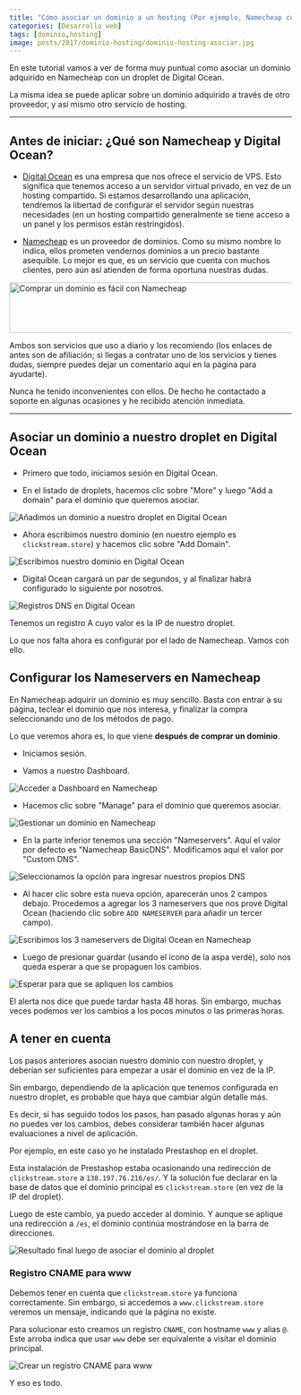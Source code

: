 ```yaml
---
title: "Cómo asociar un dominio a un hosting (Por ejemplo, Namecheap con DigitalOcean)"
categories: [Desarrollo web]
tags: [dominio,hosting]
image: posts/2017/dominio-hosting/dominio-hosting-asociar.jpg
---
```


En este tutorial vamos a ver de forma muy puntual como asociar un dominio adquirido en Namecheap con un droplet de Digital Ocean.

La misma idea se puede aplicar sobre un dominio adquirido a través de otro proveedor, y así mismo otro servicio de hosting.

___

## Antes de iniciar: ¿Qué son Namecheap y Digital Ocean?

- [Digital Ocean][do] es una empresa que nos ofrece el servicio de VPS. Esto significa que tenemos acceso a un servidor virtual privado, en vez de un hosting compartido. Si estamos desarrollando una aplicación, tendremos la libertad de configurar el servidor según nuestras necesidades (en un hosting compartido generalmente se tiene acceso a un panel y los permisos están restringidos).

- [Namecheap][domains] es un proveedor de dominios. Como su mismo nombre lo indica, ellos prometen vendernos dominios a un precio bastante asequible. Lo mejor es que, es un servicio que cuenta con muchos clientes, pero aún así atienden de forma oportuna nuestras dudas.

<!-- BEGIN LINK --><a rel="nofollow" href="https://affiliate.namecheap.com/?affId=105242"><img src="http://static.shareasale.com/image/46483/728x90_00.gif" width="728" height="90" border="0" alt="Comprar un dominio es fácil con Namecheap"></a><!-- END LINK -->

Ambos son servicios que uso a diario y los recomiendo (los enlaces de antes son de afiliación; si llegas a contratar uno de los servicios y tienes dudas, siempre puedes dejar un comentario aquí en la página para ayudarte). 

Nunca he tenido inconvenientes con ellos. De hecho he contactado a soporte en algunas ocasiones y he recibido atención inmediata.

___

## Asociar un dominio a nuestro droplet en Digital Ocean

- Primero que todo, iniciamos sesión en Digital Ocean.

- En el listado de droplets, hacemos clic sobre "More" y luego "Add a domain" para el dominio que queremos asociar.

![Añadimos un dominio a nuestro droplet en Digital Ocean](/images/posts/2017/dominio-hosting/digital-ocean-add-domain.png)

- Ahora escribimos nuestro dominio (en nuestro ejemplo es `clickstream.store`) y hacemos clic sobre "Add Domain".

![Escribimos nuestro dominio en Digital Ocean](/images/posts/2017/dominio-hosting/digital-ocean-domain.png)

- Digital Ocean cargará un par de segundos, y al finalizar habrá configurado lo siguiente por nosotros.

![Registros DNS en Digital Ocean](/images/posts/2017/dominio-hosting/digital-ocean-dns-records.png)

Tenemos un registro A cuyo valor es la IP de nuestro droplet.

Lo que nos falta ahora es configurar por el lado de Namecheap. Vamos con ello.

## Configurar los Nameservers en Namecheap

En Namecheap adquirir un dominio es muy sencillo. Basta con entrar a su página, teclear el dominio que nos interesa, y finalizar la compra seleccionando uno de los métodos de pago.

Lo que veremos ahora es, lo que viene **después de comprar un dominio**.

- Iniciamos sesión.

- Vamos a nuestro Dashboard.

![Acceder a Dashboard en Namecheap](/images/posts/2017/dominio-hosting/namecheap-dashboard.png)

- Hacemos clic sobre "Manage" para el dominio que queremos asociar.

![Gestionar un dominio en Namecheap](/images/posts/2017/dominio-hosting/namecheap-manage-domain.png)

- En la parte inferior tenemos una sección "Nameservers". Aquí el valor por defecto es "Namecheap BasicDNS". Modificamos aquí el valor por "Custom DNS".

![Seleccionamos la opción para ingresar nuestros propios DNS](/images/posts/2017/dominio-hosting/namecheap-nameservers.png)

- Al hacer clic sobre esta nueva opción, aparecerán unos 2 campos debajo. Procedemos a agregar los 3 nameservers que nos prové Digital Ocean (haciendo clic sobre `ADD NAMESERVER` para añadir un tercer campo).

![Escribimos los 3 nameservers de Digital Ocean en Namecheap](/images/posts/2017/dominio-hosting/namecheap-do-ns.png)

- Luego de presionar guardar (usando el ícono de la aspa verde), solo nos queda esperar a que se propaguen los cambios.

![Esperar para que se apliquen los cambios](/images/posts/2017/dominio-hosting/namecheap-48h.png)

El alerta nos dice que puede tardar hasta 48 horas. Sin embargo, muchas veces podemos ver los cambios a los pocos minutos o las primeras horas.

## A tener en cuenta

Los pasos anteriores asocian nuestro dominio con nuestro droplet, y deberían ser suficientes para empezar a usar el dominio en vez de la IP.

Sin embargo, dependiendo de la aplicación que tenemos configurada en nuestro droplet, es probable que haya que cambiar algún detalle más.

Es decir, si has seguido todos los pasos, han pasado algunas horas y aún no puedes ver los cambios, debes considerar también hacer algunas evaluaciones a nivel de aplicación.

Por ejemplo, en este caso yo he instalado Prestashop en el droplet.

Esta instalación de Prestashop estaba ocasionando una redirección de `clickstream.store` a `138.197.76.216/es/`. Y la solución fue declarar en la base de datos que el dominio principal es `clickstream.store` (en vez de la IP del droplet).

Luego de este cambio, ya puedo acceder al dominio. Y aunque se aplique una redirección a `/es`, el dominio continúa mostrándose en la barra de direcciones.

![Resultado final luego de asociar el dominio al droplet](/images/posts/2017/dominio-hosting/dominio-funcionando.png)

### Registro CNAME para www

Debemos tener en cuenta que `clickstream.store` ya funciona correctamente. Sin embargo, si accedemos a `www.clickstream.store` veremos un mensaje, indicando que la página no existe.

Para solucionar esto creamos un registro `CNAME`, con hostname `www` y alias `@`. Este arroba indica que usar `www` debe ser equivalente a visitar el dominio principal.

![Crear un registro CNAME para www](/images/posts/2017/dominio-hosting/digital-ocean-cname-www.png)

Y eso es todo.

[do]: https://m.do.co/c/16e8c5d942fd
[domains]: https://affiliate.namecheap.com/?affId=105242
